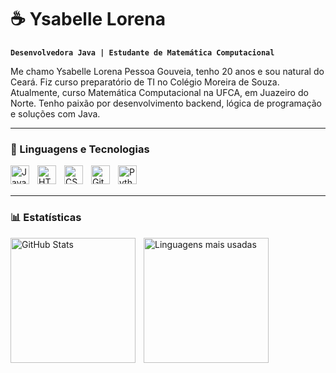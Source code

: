 # ☕ Ysabelle Lorena

**`Desenvolvedora Java | Estudante de Matemática Computacional`**

Me chamo Ysabelle Lorena Pessoa Gouveia, tenho 20 anos e sou natural do Ceará. Fiz curso preparatório de TI no Colégio Moreira de Souza. Atualmente, curso Matemática Computacional na UFCA, em Juazeiro do Norte. Tenho paixão por desenvolvimento backend, lógica de programação e soluções com Java.

---

### 🚀 Linguagens e Tecnologias

<img 
    align="left" 
    alt="Java"
    title="Java" 
    width="30px" 
    style="padding-right: 10px;" 
    src="https://cdn.jsdelivr.net/gh/devicons/devicon@latest/icons/java/java-original.svg" 
/>
<img 
    align="left" 
    alt="HTML"
    title="HTML" 
    width="30px" 
    style="padding-right: 10px;" 
    src="https://cdn.jsdelivr.net/gh/devicons/devicon@latest/icons/html5/html5-original.svg" 
/>
<img 
    align="left" 
    alt="CSS" 
    title="CSS"
    width="30px" 
    style="padding-right: 10px;" 
    src="https://cdn.jsdelivr.net/gh/devicons/devicon@latest/icons/css3/css3-original.svg" 
/>
<img 
    align="left" 
    alt="Git" 
    title="Git"
    width="30px" 
    style="padding-right: 10px;" 
    src="https://cdn.jsdelivr.net/gh/devicons/devicon@latest/icons/git/git-original.svg" 
/>
<img 
    align="left" 
    alt="Python" 
    title="Python"
    width="30px" 
    style="padding-right: 10px;" 
    src="https://cdn.jsdelivr.net/gh/devicons/devicon@latest/icons/python/python-original.svg" 
/>

<br/>
<br/>

---

### 📊 Estatísticas

<p>
  <img 
    align="left" 
    alt="GitHub Stats" 
    height="200" 
    style="padding-right: 10px;" 
    src="https://github-readme-stats.vercel.app/api?username=Ylairen&show_icons=true&theme=tokyonight&include_all_commits=true&locale=pt-br" 
  />

  <img 
      align="left" 
      alt="Linguagens mais usadas" 
      height="200" 
      src="https://github-readme-stats.vercel.app/api/top-langs/?username=Ylairen&theme=tokyonight&layout=compact&custom_title=Tecnologias&langs_count=9" 
  />
</p>
